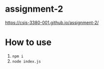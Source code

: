 # assignment-2

https://csis-3380-001.github.io/assignment-2/


# How to use
1. `npm i`
2. `node index.js`

